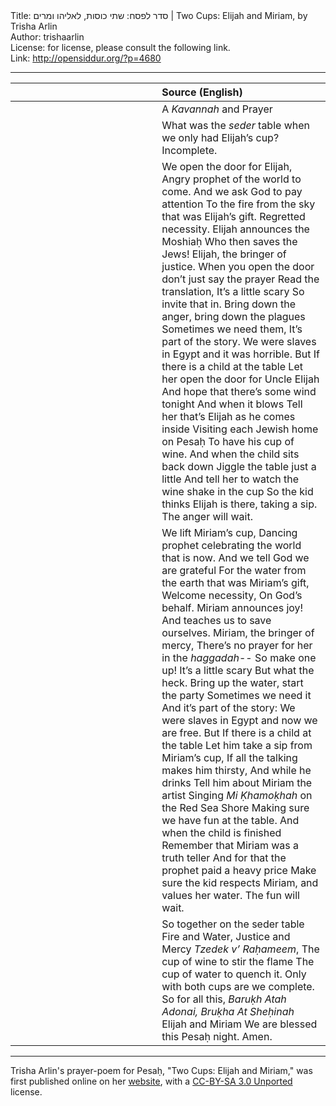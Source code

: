 <html>
<head></head>
<body>
Title: סדר לפסח: שתי כוסות, לאליהו ומרים | Two Cups: Elijah and Miriam, by Trisha Arlin<br />
Author: trishaarlin<br />
License: for license, please consult the following link.<br />
Link: <a href="http://opensiddur.org/?p=4680">http://opensiddur.org/?p=4680</a>
<p />
<hr />

<table style="margin-left: auto;margin-right: auto;" class="draggable">
<thead><tr><th id="x" style="text-align: right;"></th><th style="text-align: left;">Source (English)</th></tr></thead>
<tbody>
<tr>
<td style="vertical-align:top;" width="46%">
<div class="liturgy"><span lang="he">

</span></div>
</td>
 
<td style="vertical-align:top;" width="53%">
<div class="english">
A <em>Kavannah</em> and Prayer
</div></td>
</tr>


<tr>
<td style="vertical-align:top;" width="46%">
<div class="liturgy"><span lang="he">

</span></div>
</td>
 
<td style="vertical-align:top;" width="53%">
<div class="english">
What was the <em>seder</em> table when we only had Elijah’s cup? Incomplete.
</div></td>
</tr>


<tr>
<td style="vertical-align:top;" width="46%">
<div class="liturgy"><span lang="he">

</span></div>
</td>
 
<td style="vertical-align:top;" width="53%">
<div class="english">
We open the door for Elijah,
Angry prophet of the world to come.
And we ask God to pay attention
To the fire from the sky that was Elijah’s gift.
Regretted necessity.
Elijah announces the Moshiaḥ
Who then saves the Jews!
Elijah, the bringer of justice.
When you open the door don’t just say the prayer
Read the translation,
It’s a little scary
So invite that in.
Bring down the anger, bring down the plagues
Sometimes we need them,
It’s part of the story.
We were slaves in Egypt and it was horrible.
But
If there is a child at the table
Let her open the door for Uncle Elijah
And hope that there’s some wind tonight
And when it blows
Tell her that’s Elijah as he comes inside
Visiting each Jewish home on Pesaḥ
To have his cup of wine.
And when the child sits back down
Jiggle the table just a little
And tell her to watch the wine shake in the cup
So the kid thinks Elijah is there, taking a sip.
The anger will wait.
</div></td>
</tr>


<tr>
<td style="vertical-align:top;" width="46%">
<div class="liturgy"><span lang="he">

</span></div>
</td>
 
<td style="vertical-align:top;" width="53%">
<div class="english">
We lift Miriam’s cup,
Dancing prophet celebrating the world that is now.
And we tell God we are grateful
For the water from the earth that was Miriam’s gift,
Welcome necessity,
On God’s behalf.
Miriam announces joy!
And teaches us to save ourselves.
Miriam, the bringer of mercy,
There’s no prayer for her in the <em>haggadah</em>--
So make one up!
It’s a little scary
But what the heck.
Bring up the water, start the party
Sometimes we need it
And it’s part of the story:
We were slaves in Egypt and now we are free.
But
If there is a child at the table
Let him take a sip from Miriam’s cup,
If all the talking makes him thirsty,
And while he drinks
Tell him about Miriam the artist
Singing <em>Mi Ḳhamoḳhah</em> on the Red Sea Shore
Making sure we have fun at the table.
And when the child is finished
Remember that Miriam was a truth teller
And for that the prophet paid a heavy price
Make sure the kid respects Miriam, and values her water.
The fun will wait.
</div></td>
</tr>


<tr>
<td style="vertical-align:top;" width="46%">
<div class="liturgy"><span lang="he">

</span></div>
</td>
 
<td style="vertical-align:top;" width="53%">
<div class="english">
So together on the seder table
Fire and Water, Justice and Mercy
<em>Tzedek v’ Raḥameem</em>,
The cup of wine to stir the flame
The cup of water to quench it.
Only with both cups are we complete.
So for all this,
<em>Baruḳh Atah Adonai, Bruḳha At Sheḥinah</em>
Elijah and Miriam
We are blessed this Pesaḥ night.
Amen.
</div></td>
</tr>
</tbody></table>

<hr />

Trisha Arlin's prayer-poem for Pesaḥ, "Two Cups: Elijah and Miriam," was first published online on her <a href="http://triganza.blogspot.com/2011/04/two-cups-elijah-and-miriam.html">website</a>, with a <a href="https://creativecommons.org/licenses/by-sa/3.0/">CC-BY-SA 3.0 Unported</a> license.
</body>
</html>